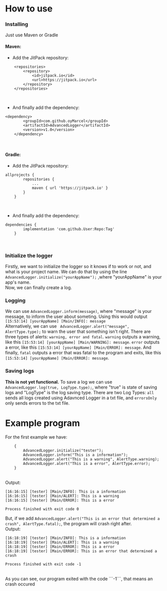 # How to use
### Installing
Just use Maven or Gradle </br>
#### Maven:</br>
- Add the JitPack repository: </br>
```
	<repositories>
		<repository>
		    <id>jitpack.io</id>
		    <url>https://jitpack.io</url>
		</repository>
	</repositories>
```
</br>

- And finally add the dependency:
```
<dependency>
	    <groupId>com.github.oyMarcel</groupId>
	    <artifactId>AdvancedLogger</artifactId>
	    <version>v1.0</version>
	</dependency>
```
</br>

#### Gradle:
- Add the JitPack repository: </br>

```	
allprojects {
		repositories {
			...
			maven { url 'https://jitpack.io' }
		}
	}
```
</br>

- And finally add the dependency:
```
dependencies {
		implementation 'com.github.User:Repo:Tag'
	}
```
</br>

### Initialize the logger
Firstly, we want to initialize the logger so it knows if to work or not, and what is your project name. We can do that by using the line
```AdvancedLogger.initialize("yourAppName");``` ,where "yourAppName" is your app's name.</br>
Now, we can finally create a log.</br>
### Logging
We can use ```AdvancedLogger.inform(message)```, where "message" is your message, to inform the user about someting. Using this would output ```[15:53:14] [yourAppName] [Main/INFO]: message```</br>
Alternatively, we can use ``` AdvancedLogger.alert("message", AlertType.type);``` to warn the user that something isn't right. There are three types of alerts: ```warning, error and fatal```. ```warning``` outputs a warning, like this ```[15:53:14] [yourAppName] [Main/WARNING]: message```. ```error``` outputs a error, like this ```[15:53:14] [yourAppName] [Main/ERROR]: message```. And finally, ```fatal``` outputs a error that was fatal to the program and exits, like this ```[15:53:14] [yourAppName] [Main/ERROR]: message```.
### Saving logs
**This is not yet functional.** To save a log we can use ```AdvancedLogger.log(true, LogType.type);```, where "true" is state of saving logs and "LogType" is the log saving type. There are two Log Types: ```all``` sends all logs created using Adavnced Logger in a txt file, and ```errorsOnly``` only sends errors to the txt file.
# Example program
For the first example we have: </br>
``` public static void main(String[] args)
    {
        AdvancedLogger.initialize("tester");
        AdvancedLogger.inform("This is a information");
        AdvancedLogger.alert("This is a warning", AlertType.warning);
        AdvancedLogger.alert("This is a error", AlertType.error);
    }
```
</br> Output:
```AdvancedLogger was initialized by tester
[16:16:15] [tester] [Main/INFO]: This is a information
[16:16:15] [tester] [Main/ALERT]: This is a warning
[16:16:15] [tester] [Main/ERROR]: This is a error

Process finished with exit code 0
```
But, if we add ```AdvancedLogger.alert("This is an error that determined a crash", AlertType.fatal);```, the program will crash right after.</br>
Output:
```AdvancedLogger was initialized by tester
[16:18:19] [tester] [Main/INFO]: This is a information
[16:18:19] [tester] [Main/ALERT]: This is a warning
[16:18:19] [tester] [Main/ERROR]: This is a error
[16:18:19] [tester] [Main/ERROR]: This is an error that determined a crash

Process finished with exit code -1
```
</br>
As you can see, our program exited with the code ```-1```, that means an crash occured
